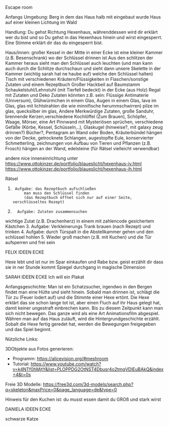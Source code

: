 Escape room
 
Anfangs Umgebung:
Berg in dem das Haus halb mit eingebaut wurde
Haus auf einer kleinen Lichtung im Wald
 
Handlung:
Du gehst Richtung Hexenhaus, währenddessen wird dir erklärt wer du bist und so
Du gehst in das Hexenhaus hinein und wirst eingesperrt. Eine Stimme erklärt dir das du eingesperrt bist. 
 
Haus/innen:
großer Kessel in der Mitte
in einer Ecke ist eine kleiner Kammer (z.B. Besenschrank) wo der Schlüssel drinnen ist
Aus den schlitzen der Kammer heraus sieht man den Schlüssel auch leuchten (und man kann auch durch die Schlitze durchschaun und sieht dann unsere Skelette in der Kammer (wichtig sarah hat ne haube auf) welche den Schlüssel halten)
Tisch mit verschiedenen Kräutern/Flüssigkeiten in Flaschen/sonstige Zutaten und einem Rezeptbuch
Großer Hackbeil auf Baumstamm 
Schaukelstuhl/Lehnstuhl (mit Tierfell bedeckt) in der Ecke (aus Holz)
Regal mit Zutaten und Deko
Zutaten könnten z.B. sein: Flüssige Antimaterie (Universum), Glühwürmchen in einem Glas, Augen in einem Glas, lava im Glas, glas mit lichtstrahlen die wie minnifische herummschwirren) pilze im glas, quecksilber im glas, Andere Merkwürdige Zutaten, große Sanduhr, brennende Kerzen,verschiedene Kochlöffel (Zum Brauen), Schöpfer, Waage, Mörser, eine Art Pinnwand mit Mysteriösen sprüchen, verschiedene Gefäße (Körbe, Kessel, Schüsseln,..), Glaskugel (hinweise?, mit galaxy zeug drinnen?) Bücher?, Pentagram an Wand oder Boden, Kräuterbündel hängen von der Decke, getrocknete Schlangen, augestopfte Eule, konservierter Schmetterling, zeichnungen von Aufbau von Tieren und Pflanzen (z.B. Frosch) hängen an der Wand, edelsteine (für Rätsel vielleicht verwendbar)

andere nice inneneinrichtung unter https://www.ottokinzer.de/portfolio/blaueslicht/hexenhaus-iv.html
https://www.ottokinzer.de/portfolio/blaueslicht/hexenhaus-ih.html

Rätsel
1.      Aufgabe: das Rezeptbuch aufschließen
           	man muss den Schlüssel finden
           	(das Rezeptbuch öffnet sich nur auf einer Seite, verschlüsseltes Rezept)
2.       Aufgabe: Zutaten zusammensuchen
wichtige Zutat (z.B. Drachenherz)  in einem mit zahlencode gesichertem Kästchen
3.    Aufgabe: Verkleinerungs Trank brauen (nach Rezept) und trinken
4.    Aufgabe: durch Türspalt in die Abstellkammer gehen und den schlüssel hohlen
5.    Wieder groß machen (z.B. mit Kuchen) und die Tür aufsperren und frei sein



FELIX IDEEN ECKE


Hexe lebt und ist nur im Spar einkaufen und Rabe bzw. geist erzählt dir dass sie in ner Stunde kommt
Spiegel durchgang in magische Dimension

SARAH IDEEN ECKE
Ich will ein Plakat

Anfangsgeschichte: Man ist ein Schatzsucher, irgendwo in den Bergen findet man eine Hütte und sieht hinein. Sobald man drinnen ist, schlägt die Tür zu (Feuer lodert auf) und die Stimmte einer Hexe ertönt. Die Hexe erklärt das sie schon lange tot ist, aber einen Fluch auf ihr Haus gelegt hat, damit keiner ungestraft einbrechen kann. 
Bis zu diesem Zeitpunkt kann man sich nicht bewegen. Das ganze wird als eine Art Animationsfilm abgespiel. Währen man auf das Haus zuläuft, wird die Hintergrundgeschichte erzählt. Sobalt die Hexe fertig geredet hat, werden die Bewegungen freigegeben und das Spiel beginnt.

Nützliche Links:

3DObjekte aus Fotos generieren:
- Programm: https://alicevision.org/#meshroom
- Tutorial: https://www.youtube.com/watch?v=k4NTf0hMjtY&list=PLOPPDG2OtNST4Dbusr4o2tmqVDlEuBAkQ&index=4&t=0s

Freie 3D Modelle: https://free3d.com/3d-models/search.php?q=skeleton&maxPrice=0&page_language=de&type=0

Hinweis für den Kuchen ist: du musst essen damit du GROß und stark wirst

DANIELA IDEEN ECKE

schwarze Katze
